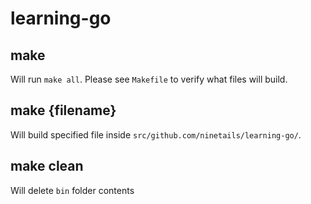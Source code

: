 # learning-go

## make

Will run `make all`. Please see `Makefile` to verify what files will build.

## make {filename}

Will build specified file inside `src/github.com/ninetails/learning-go/`.

## make clean

Will delete `bin` folder contents

